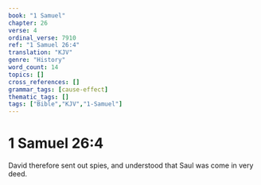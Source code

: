 ```yaml
---
book: "1 Samuel"
chapter: 26
verse: 4
ordinal_verse: 7910
ref: "1 Samuel 26:4"
translation: "KJV"
genre: "History"
word_count: 14
topics: []
cross_references: []
grammar_tags: [cause-effect]
thematic_tags: []
tags: ["Bible","KJV","1-Samuel"]
---
```


# 1 Samuel 26:4

David therefore sent out spies, and understood that Saul was come in very deed.
